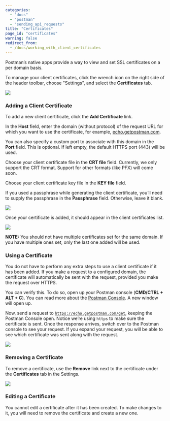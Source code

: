 ```yaml
---
categories:
  - "docs"
  - "postman"
  - "sending_api_requests"
title: "Certificates"
page_id: "certificates"
warning: false
redirect_from:
  - /docs/working_with_client_certificates
---
```


Postman’s native apps provide a way to view and set SSL certificates on a per domain basis.

To manage your client certificates, click the wrench icon on the right side of the header toolbar, choose "Settings", and select the **Certificates** tab.

![](https://s3.amazonaws.com/postman-static-getpostman-com/postman-docs/58539971.png)

### Adding a Client Certificate

To add a new client certificate, click the **Add Certificate** link.

In the **Host** field, enter the domain (without protocol) of the request URL for which you want to use the certificate, for example, [echo.getpostman.com](http://echo.getpostman.com). 

You can also specify a custom port to associate with this domain in the **Port** field. This is optional. If left empty, the default HTTPS port (443) will be used.

Choose your client certificate file in the **CRT file** field. Currently, we only support the CRT format. Support for other formats (like PFX) will come soon.

Choose your client certificate key file in the **KEY file** field.

If you used a passphrase while generating the client certificate, you’ll need to supply the passphrase in the **Passphrase** field. Otherwise, leave it blank.

![](https://cloud.githubusercontent.com/assets/7689783/19721093/75d764c8-9b8e-11e6-85c2-feff9eea4345.png)

Once your certificate is added, it should appear in the client certificates list.

![](https://cloud.githubusercontent.com/assets/7689783/19721340/7a071024-9b8f-11e6-97d2-814aa3075c80.png)

**NOTE:** You should not have multiple certificates set for the same domain. If you have multiple ones set, only the last one added will be used.

### Using a Certificate

You do not have to perform any extra steps to use a client certificate if it has been added. If you make a request to a configured domain, the certificate will automatically be sent with the request, provided you make the request over HTTPS.

You can verify this. To do so, open up your Postman console (**CMD/CTRL + ALT + C**). You can read more about the [Postman Console](/docs/postman/sending_api_requests/debugging_and_logs). A new window will open up.

Now, send a request to [`https://echo.getpostman.com/get`](https://docs.postman-echo.com/#078883ea-ac9e-842e-8f41-784b59a33722), keeping the Postman Console open. Notice we’re using ``https`` to make sure the certificate is sent. Once the response arrives, switch over to the Postman console to see your request. If you expand your request, you will be able to see which certificate was sent along with the request.

![](https://cloud.githubusercontent.com/assets/7689783/19721699/0ccdeada-9b91-11e6-98af-eb08f8e68f5b.png)

### Removing a Certificate

To remove a certificate, use the **Remove** link next to the certificate under the **Certificates** tab in the Settings.

![](https://cloud.githubusercontent.com/assets/7689783/19721340/7a071024-9b8f-11e6-97d2-814aa3075c80.png)

### Editing a Certificate

You cannot edit a certificate after it has been created. To make changes to it, you will need to remove the certificate and create a new one.  
